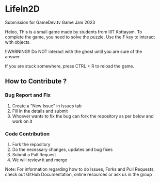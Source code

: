 # LifeIn2D
Submission for GameDev.tv Game Jam 2023

Heloo, This is a small game made by students from IIIT Kottayam. To complete the game, you need to solve the puzzle. Use the F key to interact with objects.

!!WARNING!!
Do NOT interact with the ghost until you are sure of the answer.

If you are stuck somewhere, press CTRL + R to reload the game.

## How to Contribute ?

### Bug Report and Fix
1. Create a "New Issue" in Issues tab
2. Fill in the details and submit
3. Whoever wants to fix the bug can fork the repository as per below and work on it

### Code Contribution
1. Fork the repository
2. Do the necessary changes, updates and bug fixes
3. Submit a Pull Request
4. We will review it and merge

Note: For information regarding how to do Issues, Forks and Pull Requests, check out GitHub Documentation, online resources or ask us in the group
